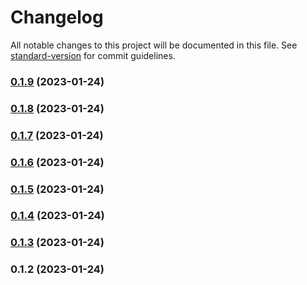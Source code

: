 # Changelog

All notable changes to this project will be documented in this file. See [standard-version](https://github.com/conventional-changelog/standard-version) for commit guidelines.

### [0.1.9](https://github.com/dataiads/nuxt-module/compare/v0.1.8...v0.1.9) (2023-01-24)

### [0.1.8](https://github.com/dataiads/nuxt-module/compare/v0.1.7...v0.1.8) (2023-01-24)

### [0.1.7](https://github.com/dataiads/nuxt-module/compare/v0.1.6...v0.1.7) (2023-01-24)

### [0.1.6](https://github.com/dataiads/nuxt-module/compare/v0.1.5...v0.1.6) (2023-01-24)

### [0.1.5](https://github.com/dataiads/nuxt-module/compare/v0.1.4...v0.1.5) (2023-01-24)

### [0.1.4](https://github.com/dataiads/nuxt-module/compare/v0.1.3...v0.1.4) (2023-01-24)

### [0.1.3](https://github.com/dataiads/nuxt-module/compare/v0.1.2...v0.1.3) (2023-01-24)

### 0.1.2 (2023-01-24)
